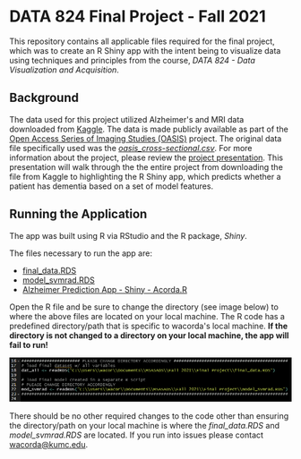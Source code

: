 # DATA 824 Final Project - Fall 2021
This repository contains all applicable files required for the final project, which was to create an R Shiny app with the intent being to visualize data using techniques and principles from the course, *DATA 824 - Data Visualization and Acquisition*. 
## Background
The data used for this project utilized Alzheimer's and MRI data downloaded from [Kaggle](https://www.kaggle.com/jboysen/mri-and-alzheimers). The data is made publicly available as part of the [Open Access Series of Imaging Studies (OASIS)](https://www.oasis-brains.org) project. The original data file specifically used was the [*oasis_cross-sectional.csv*](oasis_cross-sectional.csv). For more information about the project, please review the [project presentation](Alzheimer’s%20Prediction%20App.pdf). This presentation will walk through the the entire project from downloading the file from Kaggle to highlighting the R Shiny app, which predicts whether a patient has dementia based on a set of model features. 
## Running the Application
The app was built using R via RStudio and the R package, *Shiny*. 

The files necessary to run the app are:

- [final_data.RDS](final_data.RDS)
- [model_svmrad.RDS](model_svmrad.RDS)
- [Alzheimer Prediction App - Shiny - Acorda.R](Alzheimer%20Prediction%20App%20-%20Shiny%20-%20Acorda.R)

Open the R file and be sure to change the directory (see image below) to where the above files are located on your local machine. The R code has a predefined directory/path that is specific to wacorda's local machine. **If the directory is not changed to a directory on your local machine, the app will fail to run!**

![This is an image](/images/ChangeDirectory.PNG)

There should be no other required changes to the code other than ensuring the directory/path on your local machine is where the *final_data.RDS* and *model_svmrad.RDS* are located. If you run into issues please contact wacorda@kumc.edu.
